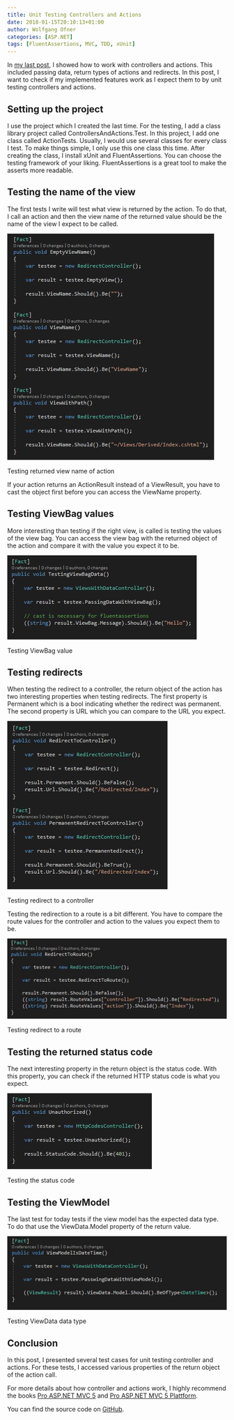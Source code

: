 ```yaml
---
title: Unit Testing Controllers and Actions
date: 2018-01-15T20:10:13+01:00
author: Wolfgang Ofner
categories: [ASP.NET]
tags: [FluentAssertions, MVC, TDD, xUnit]
---
```

In <a href="/controllers-and-actions/" target="_blank" rel="noopener">my last post</a>, I showed how to work with controllers and actions. This included passing data, return types of actions and redirects. In this post, I want to check if my implemented features work as I expect them to by unit testing controllers and actions.

## Setting up the project

I use the project which I created the last time. For the testing, I add a class library project called ControllersAndActions.Test. In this project, I add one class called ActionTests. Usually, I would use several classes for every class I test. To make things simple, I only use this one class this time. After creating the class, I install xUnit and FluentAssertions. You can choose the testing framework of your liking. FluentAssertions is a great tool to make the asserts more readable.

## Testing the name of the view

The first tests I write will test what view is returned by the action. To do that, I call an action and then the view name of the returned value should be the name of the view I expect to be called.

<div class="col-12 col-sm-10 aligncenter">
  <a href="/assets/img/posts/2018/01/Testing-returned-view-name-of-action.jpg"><img loading="lazy" src="/assets/img/posts/2018/01/Testing-returned-view-name-of-action.jpg" alt="Testing returned view name of action" /></a>
  
  <p>
    Testing returned view name of action
  </p>
</div>

If your action returns an ActionResult instead of a ViewResult, you have to cast the object first before you can access the ViewName property.

## Testing ViewBag values

More interesting than testing if the right view, is called is testing the values of the view bag. You can access the view bag with the returned object of the action and compare it with the value you expect it to be.

<div class="col-12 col-sm-10 aligncenter">
  <a href="/assets/img/posts/2018/01/Testing-ViewBag-value.jpg"><img loading="lazy" src="/assets/img/posts/2018/01/Testing-ViewBag-value.jpg" alt="Testing ViewBag value" /></a>
  
  <p>
    Testing ViewBag value
  </p>
</div>

## Testing redirects

When testing the redirect to a controller, the return object of the action has two interesting properties when testing redirects. The first property is Permanent which is a bool indicating whether the redirect was permanent. The second property is URL which you can compare to the URL you expect.

<div class="col-12 col-sm-10 aligncenter">
  <a href="/assets/img/posts/2018/01/Testing-redirect-to-a-controller.jpg"><img loading="lazy" src="/assets/img/posts/2018/01/Testing-redirect-to-a-controller.jpg" alt="Testing redirect to a controller" /></a>
  
  <p>
    Testing redirect to a controller
  </p>
</div>

Testing the redirection to a route is a bit different. You have to compare the route values for the controller and action to the values you expect them to be.

<div class="col-12 col-sm-10 aligncenter">
  <a href="/assets/img/posts/2018/01/Testing-redirect-to-a-route.jpg"><img loading="lazy" src="/assets/img/posts/2018/01/Testing-redirect-to-a-route.jpg" alt="Testing redirect to a route" /></a>
  
  <p>
    Testing redirect to a route
  </p>
</div>

## Testing the returned status code

The next interesting property in the return object is the status code. With this property, you can check if the returned HTTP status code is what you expect.

<div class="col-12 col-sm-10 aligncenter">
  <a href="/assets/img/posts/2018/01/Testing-the-status-code.jpg"><img loading="lazy" src="/assets/img/posts/2018/01/Testing-the-status-code.jpg" alt="Testing the status code" /></a>
  
  <p>
    Testing the status code
  </p>
</div>

## Testing the ViewModel

The last test for today tests if the view model has the expected data type. To do that use the ViewData.Model property of the return value.

<div class="col-12 col-sm-10 aligncenter">
  <a href="/assets/img/posts/2018/01/Testing-ViewData-data-type.jpg"><img loading="lazy" src="/assets/img/posts/2018/01/Testing-ViewData-data-type.jpg" alt="Testing ViewData data type" /></a>
  
  <p>
    Testing ViewData data type
  </p>
</div>

## Conclusion

In this post, I presented several test cases for unit testing controller and actions. For these tests, I accessed various properties of the return object of the action call.

For more details about how controller and actions work, I highly recommend the books <a href="http://amzn.to/2mgRbTy" target="_blank" rel="noopener">Pro ASP.NET MVC 5</a> and <a href="http://amzn.to/2mfQ0nA" target="_blank" rel="noopener">Pro ASP.NET MVC 5 Plattform</a>.

You can find the source code on <a href="https://github.com/WolfgangOfner/MVC-ActionAndController" target="_blank" rel="noopener">GitHub</a>.